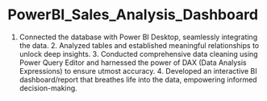 # PowerBI_Sales_Analysis_Dashboard
1. Connected the database with Power BI Desktop, seamlessly integrating the data.
2️. Analyzed tables and established meaningful relationships to unlock deep insights.
3️. Conducted comprehensive data cleaning using Power Query Editor and harnessed the power of DAX (Data Analysis Expressions) to ensure utmost accuracy.
4️. Developed an interactive BI dashboard/report that breathes life into the data, empowering informed decision-making.
